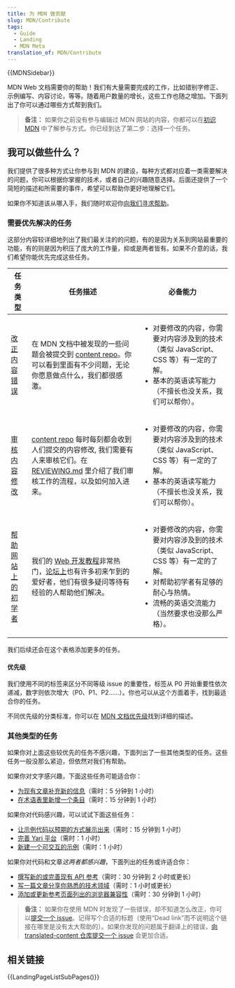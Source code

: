 ```yaml
---
title: 为 MDN 做贡献
slug: MDN/Contribute
tags:
  - Guide
  - Landing
  - MDN Meta
translation_of: MDN/Contribute
---
```

{{MDNSidebar}}

MDN Web 文档需要你的帮助！我们有大量需要完成的工作，比如错别字修正、示例编写、内容讨论，等等。随着用户数量的增长，这些工作也随之增加。下面列出了你可以通过哪些方式帮到我们。

> **备注：** 如果你之前没有参与编辑过 MDN 网站的内容，你都可以在[初识 MDN](/zh-CN/docs/MDN/Contribute/Getting_started) 中了解参与方式。你已经到达了第二步：选择一个任务。

## 我可以做些什么？

我们提供了很多种方式让你参与到 MDN 的建设，每种方式都对应着一类需要解决的问题，你可以根据你掌握的技术，或者自己的兴趣随意选择。后面还提供了一个简短的描述和所需要的事件，希望可以帮助你更好地理解它们。

如果你不知道该从哪入手，我们随时欢迎你[向我们寻求帮助](/zh-CN/docs/MDN/Contribute/Getting_started#第四步：寻求帮助)。

### 需要优先解决的任务

这部分内容较详细地列出了我们最关注的的问题，有的是因为关系到网站最重要的功能，有的则是因为积压了庞大的工作量，抑或是两者皆有。如果不介意的话，我们希望你能优先完成这些任务。

<table class="standard-table">
 <thead>
  <tr>
   <th scope="col">任务类型</th>
   <th scope="col">任务描述</th>
   <th scope="col">必备能力</th>
  </tr>
 </thead>
 <tbody>
  <tr>
   <td><a href="/zh-CN/docs/MDN/Contribute/Fixing_MDN_content_bugs">改正内容错误</a></td>
   <td>在 MDN 文档中被发现的一些问题会被提交到 <a href="https://github.com/mdn/content/issues">content repo</a>。你可以看到里面有不少问题，无论你愿意做点什么，我们都很感激。</td>
   <td>
    <ul>
     <li>对要修改的内容，你需要对内容涉及到的技术（类似 JavaScript、CSS 等）有一定的了解。</li>
     <li>基本的英语读写能力（不擅长也没关系，我们可以帮你）。</li>
    </ul>
   </td>
  </tr>
  <tr>
   <td><a href="https://github.com/mdn/content/blob/main/REVIEWING.md">审核内容修改</a></td>
   <td><a href="https://github.com/mdn/content">content repo</a> 每时每刻都会收到人们提交的内容修改, 我们需要有人来审核它们。在 <a href="https://github.com/mdn/content/blob/main/REVIEWING.md">REVIEWING.md</a> 里介绍了我们审核工作的流程，以及如何加入进来。</td>
   <td>
    <ul>
     <li>对要修改的内容，你需要对内容涉及到的技术（类似 JavaScript、CSS 等）有一定的了解。</li>
     <li>基本的英语读写能力（不擅长也没关系，我们可以帮你）。</li>
    </ul>
   </td>
  </tr>
  <tr>
   <td><a href="/zh-CN/docs/MDN/Contribute/Help_beginners">帮助网站上的初学者</a></td>
   <td>我们的 <a href="/zh-CN/docs/Learn">Web 开发教程</a>非常热门，<a href="https://discourse.mozilla.org/c/mdn/learn/250">论坛上</a>也有许多初来乍到的爱好者，他们有很多疑问等待有经验的人帮助他们解决。</td>
   <td>
    <ul>
     <li>对要修改的内容，你需要对内容涉及到的技术（类似 JavaScript、CSS 等）有一定的了解。</li>
     <li>对帮助初学者有足够的耐心与热情。</li>
     <li>流畅的英语交流能力（当然要求也没那么严格）。</li>
    </ul>
   </td>
  </tr>
 </tbody>
</table>

我们后续还会在这个表格添加更多的任务。

#### 优先级

我们使用不同的标签来区分不同等级 issue 的重要性，标签从 P0 开始重要性依次递减，数字则依次增大（P0、P1、P2……）。你也可以从这个方面着手，找到最适合你的任务。

不同优先级的分类标准，你可以在 [MDN 文档优先级](https://mdn-contributor-docs.mozilla.org/legacy/documentation-priorities/)找到详细的描述。

### 其他类型的任务

如果你对上面这些较优先的任务不感兴趣，下面列出了一些其他类型的任务。这些任务一般没那么紧迫，但依然对我们有帮助。

如果你对文字感兴趣，下面这些任务可能适合你：

- [为现有文章补充新的信息](/zh-CN/docs/MDN/Contribute/Howto/Create_and_edit_pages#editing_an_existing_page)（需时：5 分钟到 1 小时）
- [在术语表里新增一个条目](/zh-CN/docs/MDN/Contribute/Howto/Write_a_new_entry_in_the_Glossary)（需时：15 分钟到 1 小时）

如果你对代码感兴趣，可以试试下面这些任务：

- [让示例代码以预期的方式展示出来](/zh-CN/docs/MDN/Contribute/Howto/Convert_code_samples_to_be_live)（需时：15 分钟到 1 小时）
- [完善 Yari 平台](https://github.com/mdn/yari)（需时：1 小时）
- [新建一个可交互的示例](https://github.com/mdn/interactive-examples/blob/main/CONTRIBUTING.md)（需时：1 小时）

如果你对代码和文章*这两者都感兴趣*，下面列出的任务或许适合你：

- [撰写新的或完善现有 API 参考](/zh-CN/docs/MDN/Contribute/Howto/Write_an_API_reference)（需时：30 分钟到 2 小时或更长）
- [写一篇文章分享你熟悉的技术领域](https://github.com/mdn/content#adding-a-new-document)（需时：1 小时或更长）
- [添加或更新参考页面列出的浏览器兼容性](/zh-CN/docs/MDN/Structures/Compatibility_tables)（需时：30 分钟到 1 小时）

> **备注：** 如果你在使用 MDN 时发现了一些错误，却不知道怎么改正，你可以[提交一个 issue](https://github.com/mdn/content/issues/new/choose)。记得写个合适的标题（使用“Dead link”而不说明这个链接在哪里是没有太大帮助的）。如果你发现的问题属于翻译上的错误，[向 translated-content 仓库提交一个 issue](https://github.com/mdn/translated-content/issues/new/choose) 会更加合适。

## 相关链接

{{LandingPageListSubPages()}}
